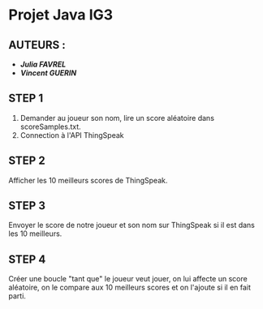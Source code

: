 # Projet Java IG3

## AUTEURS : 
  - **_Julia FAVREL_**
  - **_Vincent GUERIN_**

## STEP 1 

1. Demander au joueur son nom, lire un score aléatoire dans scoreSamples.txt.
2. Connection à l'API ThingSpeak


## STEP 2

Afficher les 10 meilleurs scores de ThingSpeak.


## STEP 3

Envoyer le score de notre joueur et son nom sur ThingSpeak si il est dans les 10 meilleurs.


## STEP 4

Créer une boucle "tant que" le joueur veut jouer, on lui affecte un score aléatoire, on le compare aux 10 meilleurs scores et on l'ajoute si il en fait parti.



